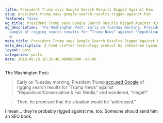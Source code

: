 ```yaml
---
title: President Trump says Google Search Results Rigged Against Him
slug: president-trump-says-google-search-results-rigged-against-him
featured: false
og_title: President Trump says Google Search Results Rigged Against Him – Johnathan.org
og_description: 'The Washington Post: Early on Tuesday morning, President Trump accused
  Google of rigging search results for “Trump News” against “Republican/Conservative
  &'
meta_title: President Trump says Google Search Results Rigged Against Him – Johnathan.org
meta_description: A hand-crafted technology product by Johnathan Lyman
layout: post
categories: posts
date: 2018-08-28 16:26:40.000000000 -07:00
---
```


The Washington Post:

> Early on Tuesday morning, President Trump [accused Google](https://www.washingtonpost.com/news/morning-mix/wp/2018/08/28/trump-wakes-up-googles-himself-and-doesnt-like-what-he-sees-illegal/?hpid=hp_rhp-top-table-main_mm-trump-google-745a%3Ahomepage%2Fstory-ans) of rigging search results for “Trump News” against “Republican/Conservative & Fair Media,” and wondered, “illegal?”

> Then, he promised that the situation would be “addressed.”

I mean… they’re probably rigged against me, too. Someone should send him an SEO book.

